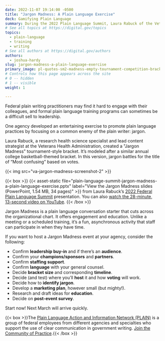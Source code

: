 ```yaml
---
date: 2022-11-07 19:14:00 -0500
title: "Jargon Madness: A Plain Language Exercise"
deck: Gamifying Plain Language
summary: During the 2022 Plain Language Summit, Laura Rabuck of the Veterans Health Administration demonstrated how to promote plain language practices by focusing on jargon, a common enemy of all plain writers.
# See all topics at https://digital.gov/topics
topics:
  - plain-language
  - training
  - writing
# See all authors at https://digital.gov/authors
authors:
  - joshua-hardy
slug: jargon-madness-a-plain-language-exercise
primary_image: pl-quotes-sm2-madness-empty-tournament-competition-bracket-grid-oleksii-arseniuk-istock-getty-images-1074883916
# Controls how this page appears across the site
# 0 -- hidden
# 1 -- visible
weight: 1

---
```


Federal plain writing practitioners may find it hard to engage with their colleagues, and formal plain language training programs can sometimes be a difficult sell to leadership.

One agency developed an entertaining exercise to promote plain language practices by focusing on a common enemy of the plain writer: jargon.

Laura Rabuck, a research health science specialist and lead content strategist at the Veterans Health Administration, created a "Jargon Madness" tournament-style bracket. It’s modeled after a similar annual college basketball-themed bracket. In this version, jargon battles for the title of “Most confusing” based on votes.

{{< img src="va-jargon-madness-screenshot-2" >}}

{{< box >}}
{{< asset-static file="plain-language-summit-jargon-madness-a-plain-language-exercise.pptx" label="View the Jargon Madness slides (PowerPoint, 1.54 MB, 34 pages)" >}} from Laura Rabuck’s [2022 Federal Plain Language Summit](https://digital.gov/event/2022/08/24/2022-federal-plain-language-summit/) presentation. You can also [watch the 28-minute, 13-second video on YouTube](https://www.youtube.com/watch?v=tfjKAYKLnvg).
{{< /box >}}

Jargon Madness is a plain language conversation starter that cuts across the organizational chart. It offers engagement and education. Unlike a meeting or a scheduled training, it’s a fun, asynchronous activity that staff can participate in when they have time.

If you want to host a Jargon Madness event at your agency, consider the following: 

* Confirm **leadership buy-in** and if there’s an **audience**.
* Confirm your **champions/sponsors** and **partners**.
* Confirm **staffing support**.
* Confirm **language** with your general counsel.
* Decide **bracket size** and corresponding **timeline**.
* Decide (and test) where you’ll **host** it and how **voting** will work.
* Decide how to **identify jargon**.
* Develop a **marketing plan**, however small (but mighty!).
* Research and draft ideas for **education**.
* Decide on **post-event survey**.

Start now! Next March will arrive quickly.

{{< box >}}The [Plain Language Action and Information Network (PLAIN)](https://www.plainlanguage.gov/) is a group of federal employees from different agencies and specialties who support the use of clear communication in government writing. [Join the Community of Practice](https://digital.gov/communities/plain-language/).{{< /box >}}
